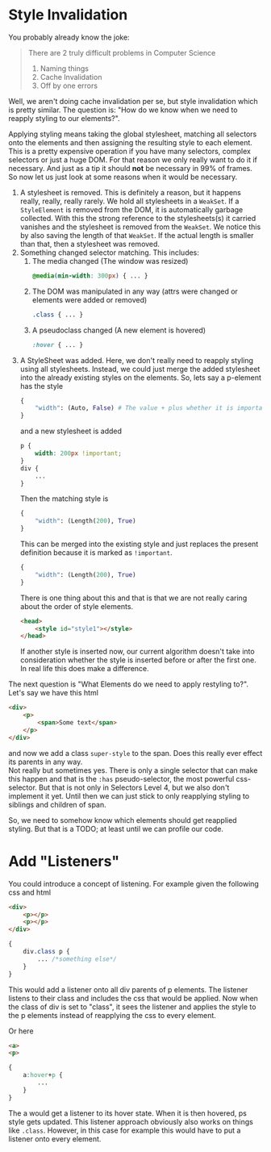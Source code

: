 # Style Invalidation

You probably already know the joke:

> There are 2 truly difficult problems in Computer Science  
> 1. Naming things  
> 2. Cache Invalidation  
> 3. Off by one errors  

Well, we aren't doing cache invalidation per se, but style invalidation which is pretty similar. 
The question is: "How do we know when we need to reapply styling to our elements?". 

Applying styling means taking the global stylesheet, matching all selectors onto the elements and then assigning the resulting style to each element. This is a pretty expensive operation if you have many selectors, complex selectors or just a huge DOM. For that reason we only really want to do it if necessary. And just as a tip it should **not** be necessary in 99% of frames.  
So now let us just look at some reasons when it would be necessary. 

1. A stylesheet is removed. This is definitely a reason, but it happens really, really, really rarely. We hold all stylesheets in a `WeakSet`. If a `StyleElement` is removed from the DOM, it is automatically garbage collected. With this the strong reference to the stylesheets(s) it carried vanishes and the stylesheet is removed from the `WeakSet`. We notice this by also saving the length of that `WeakSet`. If the actual length is smaller than that, then a stylesheet was removed. 
2. Something changed selector matching. This includes:
    1. The media changed (The window was resized)
        ```css
        @media(min-width: 300px) { ... }
        ```
    2. The DOM was manipulated in any way (attrs were changed or elements were added or removed)  
        ```css
        .class { ... }
        ```
    3. A pseudoclass changed (A new element is hovered)
        ```css
        :hover { ... }
        ```
3. A StyleSheet was added. Here, we don't really need to reapply styling using all stylesheets. Instead, we could just merge the added stylesheet into the already existing styles on the elements. So, lets say a p-element has the style
    ```python
    {
        "width": (Auto, False) # The value + plus whether it is important
    }
    ```
    and a new stylesheet is added
    ```css
    p {
        width: 200px !important;
    }
    div {
        ...
    }
    ```
    Then the matching style is 
    ```python
    {
        "width": (Length(200), True)
    }
    ```
    This can be merged into the existing style and just replaces the present definition because it is marked as `!important`. 
    ```python
    {
        "width": (Length(200), True)
    }
    ```
    There is one thing about this and that is that we are not really caring about the order of style elements.
    ```html
    <head>
        <style id="style1"></style>
    </head>
    ```
    If another style is inserted now, our current algorithm doesn't take into consideration whether the style is inserted before or after the first one. In real life this does make a difference. 

The next question is "What Elements do we need to apply restyling to?".  
Let's say we have this html
```html
<div>
    <p>
        <span>Some text</span>
    </p>
</div>
```
and now we add a class `super-style` to the span. Does this really ever effect its parents in any way.    
Not really but sometimes yes. There is only a single selector that can make this happen and that is the `:has` pseudo-selector, the most powerful css-selector. But that is not only in Selectors Level 4, but we also don't implement it yet. Until then we can just stick to only reapplying styling to siblings and children of span. 

So, we need to somehow know which elements should get reapplied styling. But that is a TODO; at least until we can profile our code.


# Add "Listeners"

You could introduce a concept of listening. For example given the following css and html
```html
<div>
    <p></p>
    <p></p>
</div>
```
```css
{
    div.class p {
        ... /*something else*/
    }
}
```
This would add a listener onto all div parents of p elements. The listener listens to their class and includes the css that would be applied. Now when the class of div is set to "class", it sees the listener and applies the style to the p elements instead of reapplying the css to every element. 

Or here 
```html
<a>
<p>
```
```css
{
    a:hover+p {
        ...
    }
}
```
The a would get a listener to its hover state. When it is then hovered, ps style gets updated. 
This listener approach obviously also works on things like `.class`. However, in this case for example this would have to put a listener onto every element.